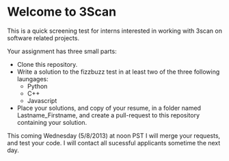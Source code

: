 Welcome to 3Scan
================

This is a quick screening test for interns interested in working with 3scan on software related projects.  

Your assignment has three small parts:
* Clone this repository.
* Write a solution to the fizzbuzz test in at least two of the three following laungages:
  * Python
  * C++
  * Javascript
* Place your solutions, and copy of your resume, in a folder named Lastname_Firstname, and create a pull-request to this repository containing your solution.

This coming Wednesday (5/8/2013) at noon PST I will merge your requests, and test your code.  I will contact all sucessful applicants sometime the next day.
